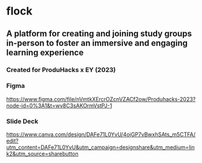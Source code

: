 # flock
## A platform for creating and joining study groups in-person to foster an immersive and engaging learning experience
### Created for ProduHacks x EY (2023)

### Figma
https://www.figma.com/file/nVmtkXErcrOZcnVZACf2ow/Produhacks-2023?node-id=0%3A1&t=wv8C3sAKOrmVstPJ-1

### Slide Deck
https://www.canva.com/design/DAFe71L0YvU/4ojGP7vBwxhSAts_m5CTFA/edit?utm_content=DAFe71L0YvU&utm_campaign=designshare&utm_medium=link2&utm_source=sharebutton


